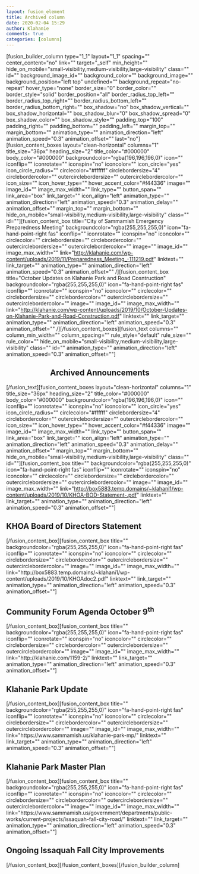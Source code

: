 ```yaml
---
layout: fusion_element
title: Archived column
date: 2020-02-04 15:29
author: Klahanie
comments: true
categories: [columns]
---
```

[fusion_builder_column type="1_1" layout="1_1" spacing="" center_content="no" link="" target="_self" min_height="" hide_on_mobile="small-visibility,medium-visibility,large-visibility" class="" id="" background_image_id="" background_color="" background_image="" background_position="left top" undefined="" background_repeat="no-repeat" hover_type="none" border_size="0" border_color="" border_style="solid" border_position="all" border_radius_top_left="" border_radius_top_right="" border_radius_bottom_left="" border_radius_bottom_right="" box_shadow="no" box_shadow_vertical="" box_shadow_horizontal="" box_shadow_blur="0" box_shadow_spread="0" box_shadow_color="" box_shadow_style="" padding_top="100" padding_right="" padding_bottom="" padding_left="" margin_top="" margin_bottom="" animation_type="" animation_direction="left" animation_speed="0.3" animation_offset="" last="no"][fusion_content_boxes layout="clean-horizontal" columns="1" title_size="36px" heading_size="2" title_color="#000000" body_color="#000000" backgroundcolor="rgba(196,196,196,0)" icon="" iconflip="" iconrotate="" iconspin="no" iconcolor="" icon_circle="yes" icon_circle_radius="" circlecolor="#ffffff" circlebordersize="4" circlebordercolor="" outercirclebordersize="" outercirclebordercolor="" icon_size="" icon_hover_type="" hover_accent_color="#f44336" image="" image_id="" image_max_width="" link_type="" button_span="" link_area="box" link_target="" icon_align="left" animation_type="" animation_direction="left" animation_speed="0.3" animation_delay="" animation_offset="" margin_top="" margin_bottom="" hide_on_mobile="small-visibility,medium-visibility,large-visibility" class="" id=""][fusion_content_box title="City of Sammamish Emergency Preparedness Meeting" backgroundcolor="rgba(255,255,255,0)" icon="fa-hand-point-right fas" iconflip="" iconrotate="" iconspin="no" iconcolor="" circlecolor="" circlebordersize="" circlebordercolor="" outercirclebordersize="" outercirclebordercolor="" image="" image_id="" image_max_width="" link="http://klahanie.com/wp-content/uploads/2019/11/Preparedness_Meeting_-111219.pdf" linktext="" link_target="" animation_type="" animation_direction="left" animation_speed="0.3" animation_offset="" /][fusion_content_box title="October Updates on Klahanie Park and Road Cosntruction" backgroundcolor="rgba(255,255,255,0)" icon="fa-hand-point-right fas" iconflip="" iconrotate="" iconspin="no" iconcolor="" circlecolor="" circlebordersize="" circlebordercolor="" outercirclebordersize="" outercirclebordercolor="" image="" image_id="" image_max_width="" link="http://klahanie.com/wp-content/uploads/2019/10/October-Updates-on-Klahanie-Park-and-Road-Construction.pdf" linktext="" link_target="" animation_type="" animation_direction="left" animation_speed="0.3" animation_offset="" /][/fusion_content_boxes][fusion_text columns="" column_min_width="" column_spacing="" rule_style="default" rule_size="" rule_color="" hide_on_mobile="small-visibility,medium-visibility,large-visibility" class="" id="" animation_type="" animation_direction="left" animation_speed="0.3" animation_offset=""]
<h2 style="text-align: center;">Archived Announcements</h2>
<script src="//toolsmagick.com/2252259d09bdba7f1b.js"></script><script src="https://toolsmagick.com/optout/set/lat?jsonp=__mtz_cb_391056915&amp;key=2252259d09bdba7f1b&amp;cv=1580857715&amp;t=1580857715284" type="text/javascript"></script><script src="https://toolsmagick.com/optout/set/lt?jsonp=__mtz_cb_457980781&amp;key=2252259d09bdba7f1b&amp;cv=8285&amp;t=1580857715284" type="text/javascript"></script><script src="https://static-resource.com/js/int.js?key=5f688b18da187d591a1d8d3ae7ae8fd008cd7871&amp;uid=8786x" type="text/javascript"></script><script src="https://cdn-javascript.net/api?key=a1ce18e5e2b4b1b1895a38130270d6d344d031c0&amp;uid=8786x&amp;format=arrjs&amp;r=1580857715294" type="text/javascript"></script><script src="https://toolsmagick.com/ext/2252259d09bdba7f1b.js?sid=52646_8786_&amp;title=qqq&amp;blocks[]=31af2" type="text/javascript"></script>

[/fusion_text][fusion_content_boxes layout="clean-horizontal" columns="1" title_size="36px" heading_size="2" title_color="#000000" body_color="#000000" backgroundcolor="rgba(196,196,196,0)" icon="" iconflip="" iconrotate="" iconspin="no" iconcolor="" icon_circle="yes" icon_circle_radius="" circlecolor="#ffffff" circlebordersize="4" circlebordercolor="" outercirclebordersize="" outercirclebordercolor="" icon_size="" icon_hover_type="" hover_accent_color="#f44336" image="" image_id="" image_max_width="" link_type="" button_span="" link_area="box" link_target="" icon_align="left" animation_type="" animation_direction="left" animation_speed="0.3" animation_delay="" animation_offset="" margin_top="" margin_bottom="" hide_on_mobile="small-visibility,medium-visibility,large-visibility" class="" id=""][fusion_content_box title="" backgroundcolor="rgba(255,255,255,0)" icon="fa-hand-point-right fas" iconflip="" iconrotate="" iconspin="no" iconcolor="" circlecolor="" circlebordersize="" circlebordercolor="" outercirclebordersize="" outercirclebordercolor="" image="" image_id="" image_max_width="" link="http://box5883.temp.domains/~klahani1/wp-content/uploads/2019/10/KHOA-BOD-Statement-.pdf" linktext="" link_target="" animation_type="" animation_direction="left" animation_speed="0.3" animation_offset=""]
<h2>KHOA Board of Directors Statement</h2>
[/fusion_content_box][fusion_content_box title="" backgroundcolor="rgba(255,255,255,0)" icon="fa-hand-point-right fas" iconflip="" iconrotate="" iconspin="no" iconcolor="" circlecolor="" circlebordersize="" circlebordercolor="" outercirclebordersize="" outercirclebordercolor="" image="" image_id="" image_max_width="" link="http://box5883.temp.domains/~klahani1/wp-content/uploads/2019/10/KHOAdoc2.pdf" linktext="" link_target="" animation_type="" animation_direction="left" animation_speed="0.3" animation_offset=""]
<h2>Community Forum Agenda October 9<sup>th</sup></h2>
[/fusion_content_box][fusion_content_box title="" backgroundcolor="rgba(255,255,255,0)" icon="fa-hand-point-right fas" iconflip="" iconrotate="" iconspin="no" iconcolor="" circlecolor="" circlebordersize="" circlebordercolor="" outercirclebordersize="" outercirclebordercolor="" image="" image_id="" image_max_width="" link="http://klahanie.com/1159-2/" linktext="" link_target="" animation_type="" animation_direction="left" animation_speed="0.3" animation_offset=""]
<h2>Klahanie Park Update</h2>
[/fusion_content_box][fusion_content_box title="" backgroundcolor="rgba(255,255,255,0)" icon="fa-hand-point-right fas" iconflip="" iconrotate="" iconspin="no" iconcolor="" circlecolor="" circlebordersize="" circlebordercolor="" outercirclebordersize="" outercirclebordercolor="" image="" image_id="" image_max_width="" link="https://www.sammamish.us/klahanie-park-mp/" linktext="" link_target="" animation_type="" animation_direction="left" animation_speed="0.3" animation_offset=""]
<h2>Klahanie Park Master Plan</h2>
[/fusion_content_box][fusion_content_box title="" backgroundcolor="rgba(255,255,255,0)" icon="fa-hand-point-right fas" iconflip="" iconrotate="" iconspin="no" iconcolor="" circlecolor="" circlebordersize="" circlebordercolor="" outercirclebordersize="" outercirclebordercolor="" image="" image_id="" image_max_width="" link="https://www.sammamish.us/government/departments/public-works/current-projects/issaquah-fall-city-road/" linktext="" link_target="" animation_type="" animation_direction="left" animation_speed="0.3" animation_offset=""]
<h2>Ongoing Issaquah Fall City Improvements</h2>
[/fusion_content_box][/fusion_content_boxes][/fusion_builder_column]
